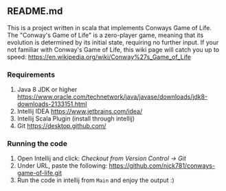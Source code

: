 
## README.md

This is a project written in scala that implements Conways Game of Life. The "Conway's Game of Life" is a zero-player game, meaning that its evolution is determined by its initial state, requiring no further input. If your not familiar with Conway's Game of Life, this wiki page will catch you up to speed: https://en.wikipedia.org/wiki/Conway%27s_Game_of_Life

### Requirements
1. Java 8 JDK or higher https://www.oracle.com/technetwork/java/javase/downloads/jdk8-downloads-2133151.html
2. Intellij IDEA https://www.jetbrains.com/idea/
3. Intellij Scala Plugin (install through intellij)
4. Git https://desktop.github.com/

### Running the code
1. Open Intellij and click: *Checkout from Version Control -> Git*
3. Under URL, paste the following: https://github.com/nick781/conways-game-of-life.git
4. Run the code in intellij from `Main` and enjoy the output :)
